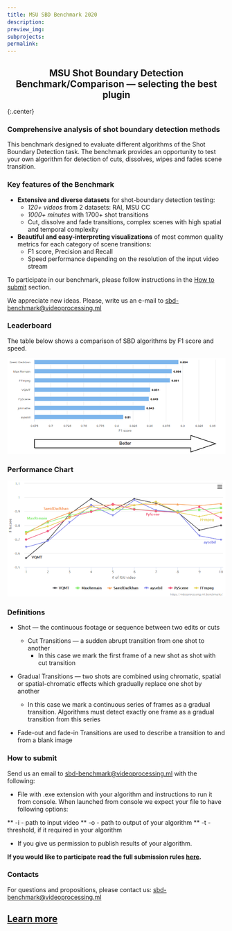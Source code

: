 ```yaml
---
title: MSU SBD Benchmark 2020
description:
preview_img:
subprojects:
permalink: 
---
```




<script src="https://code.highcharts.com/highcharts.js"></script>
<script src="https://code.highcharts.com/modules/exporting.js"></script>
<script src="https://code.highcharts.com/modules/export-data.js"></script>
<script src="https://code.highcharts.com/modules/accessibility.js"></script>
<script src="https://ajax.googleapis.com/ajax/libs/jquery/1.8.2/jquery.min.js"></script>
<script src="https://code.highcharts.com/highcharts-more.js"></script>
<link rel="stylesheet" type="text/css" href="https://cdn.datatables.net/1.10.22/css/jquery.dataTables.css">
<script type="text/javascript" charset="utf8"
   src="https://cdn.datatables.net/1.10.22/js/jquery.dataTables.js"></script>
<script type="text/javascript"  src="https://ajax.googleapis.com/ajax/libs/jquery/3.5.1/jquery.min.js"></script>


<style>
    .subproject-links {
        display: flex;
        flex-wrap: wrap;
        margin-top: 20px;
    }

    .subproject-links a {
        background-color: #f0f0f0;
        color: black;
        font-size: 16px;
        padding: 10px 15px;

        text-align: center;
        text-decoration: none;

        margin: 4px 8px;
        border-radius: 10px;
    }

    .subproject-links a:hover {
        background-color: #e0e0e0;
        text-decoration: none;
    }

    table.deint {
        display: table;
    }
</style>


<h2 style="text-align: center; font-weight: bold;">MSU Shot Boundary Detection Benchmark/Comparison — selecting the best plugin</h2>


{:.center}
### Comprehensive analysis of shot boundary detection methods


This benchmark designed to evaluate different algorithms of the Shot Boundary Detection task.
The benchmark provides an opportunity to test your own algorithm for detection of cuts, dissolves, wipes and fades scene transition.

### Key features of the Benchmark


*   **Extensive and diverse datasets** for shot-boundary detection testing:
    *   *120+ videos* from 2 datasets: RAI, MSU CC
    *   *1000+ minutes* with 1700+ shot transitions
    *   Cut, dissolve and fade transitions, complex scenes with high spatial and temporal complexity
*   **Beautiful and easy-interpreting visualizations** of most common quality metrics for each category of scene transitions:
    * F1 score, Precision and Recall
    * Speed performance depending on the resolution of the input video stream 


To participate in our benchmark, please follow instructions in the [How to submit](#how-to-submit) section.

We appreciate new ideas. Please, write us an e-mail to <sbd-benchmark@videoprocessing.ml>


### <span id="leaderboard"></span> Leaderboard

The table below shows a comparison of SBD algorithms by F1 score and speed.

<a href="https://videoprocessing.ai/benchmarks/sbd.html"><img src="/assets/img/benchmarks/sbd/leaderboard.png"></a>

### Performance Chart

<a href="https://videoprocessing.ai/benchmarks/sbd.html"><img src="/assets/img/benchmarks/sbd/chart.png"></a>

### Definitions

* Shot — the continuous footage or sequence between two edits or cuts
	* Cut Transitions — a sudden abrupt transition from one shot to another
		* In this case we mark the first frame of a new shot as shot with cut transition


* Gradual Transitions — two shots are combined using chromatic, spatial or spatial-chromatic effects which gradually replace one shot by another
	* In this case we mark a continuous series of frames as a gradual transition. Algorithms must detect exactly one frame as a gradual transition from this series

* Fade-out and fade-in Transitions are used to describe a transition to and from a blank image


### <span id="citation"></span> How to submit

Send us an email to <sbd-benchmark@videoprocessing.ml> with the following:

* File with .exe extension with your algorithm and instructions to run it from console. When launched from console we expect your file to have following options:

** -i - path to input video
** -o - path to output of your algorithm
** -t - threshold, if it required in your algorithm
* If you give us permission to publish results of your algorithm.

**If you would like to participate read the full submission rules [here](https://videoprocessing.ai/benchmarks/sbd.html#participate).**

### Contacts

For questions and propositions, please contact us: <sbd-benchmark@videoprocessing.ml>

## [Learn more](https://videoprocessing.ai/benchmarks/sbd.html)
